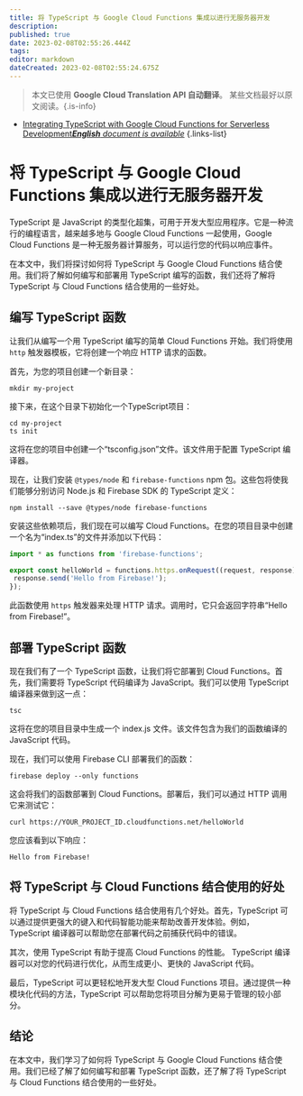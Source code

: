 ```yaml
---
title: 将 TypeScript 与 Google Cloud Functions 集成以进行无服务器开发
description: 
published: true
date: 2023-02-08T02:55:26.444Z
tags: 
editor: markdown
dateCreated: 2023-02-08T02:55:24.675Z
---
```


> 本文已使用 **Google Cloud Translation API 自动翻译**。
某些文档最好以原文阅读。{.is-info}



- [Integrating TypeScript with Google Cloud Functions for Serverless Development***English** document is available*](/en/Knowledge-base/TypeScript/integrating-typescript-with-google-cloud-functions-for-serverless-development)
{.links-list}


# 将 TypeScript 与 Google Cloud Functions 集成以进行无服务器开发

TypeScript 是 JavaScript 的类型化超集，可用于开发大型应用程序。它是一种流行的编程语言，越来越多地与 Google Cloud Functions 一起使用，Google Cloud Functions 是一种无服务器计算服务，可以运行您的代码以响应事件。

在本文中，我们将探讨如何将 TypeScript 与 Google Cloud Functions 结合使用。我们将了解如何编写和部署用 TypeScript 编写的函数，我们还将了解将 TypeScript 与 Cloud Functions 结合使用的一些好处。

## 编写 TypeScript 函数

让我们从编写一个用 TypeScript 编写的简单 Cloud Functions 开始。我们将使用 `http` 触发器模板，它将创建一个响应 HTTP 请求的函数。

首先，为您的项目创建一个新目录：

```
mkdir my-project
```

接下来，在这个目录下初始化一个TypeScript项目：

```
cd my-project
ts init
```

这将在您的项目中创建一个“tsconfig.json”文件。该文件用于配置 TypeScript 编译器。

现在，让我们安装 `@types/node` 和 `firebase-functions` npm 包。这些包将使我们能够分别访问 Node.js 和 Firebase SDK 的 TypeScript 定义：

```
npm install --save @types/node firebase-functions
```

安装这些依赖项后，我们现在可以编写 Cloud Functions。在您的项目目录中创建一个名为“index.ts”的文件并添加以下代码：

```typescript
import * as functions from 'firebase-functions';

export const helloWorld = functions.https.onRequest((request, response) => {
 response.send('Hello from Firebase!');
});
```

此函数使用 `https` 触发器来处理 HTTP 请求。调用时，它只会返回字符串“Hello from Firebase!”。

## 部署 TypeScript 函数

现在我们有了一个 TypeScript 函数，让我们将它部署到 Cloud Functions。首先，我们需要将 TypeScript 代码编译为 JavaScript。我们可以使用 TypeScript 编译器来做到这一点：

```
tsc
```

这将在您的项目目录中生成一个 index.js 文件。该文件包含为我们的函数编译的 JavaScript 代码。

现在，我们可以使用 Firebase CLI 部署我们的函数：

```
firebase deploy --only functions
```

这会将我们的函数部署到 Cloud Functions。部署后，我们可以通过 HTTP 调用它来测试它：

```
curl https://YOUR_PROJECT_ID.cloudfunctions.net/helloWorld
```

您应该看到以下响应：

```
Hello from Firebase!
```

## 将 TypeScript 与 Cloud Functions 结合使用的好处

将 TypeScript 与 Cloud Functions 结合使用有几个好处。首先，TypeScript 可以通过提供更强大的键入和代码智能功能来帮助改善开发体验。例如，TypeScript 编译器可以帮助您在部署代码之前捕获代码中的错误。

其次，使用 TypeScript 有助于提高 Cloud Functions 的性能。 TypeScript 编译器可以对您的代码进行优化，从而生成更小、更快的 JavaScript 代码。

最后，TypeScript 可以更轻松地开发大型 Cloud Functions 项目。通过提供一种模块化代码的方法，TypeScript 可以帮助您将项目分解为更易于管理的较小部分。

## 结论

在本文中，我们学习了如何将 TypeScript 与 Google Cloud Functions 结合使用。我们已经了解了如何编写和部署 TypeScript 函数，还了解了将 TypeScript 与 Cloud Functions 结合使用的一些好处。